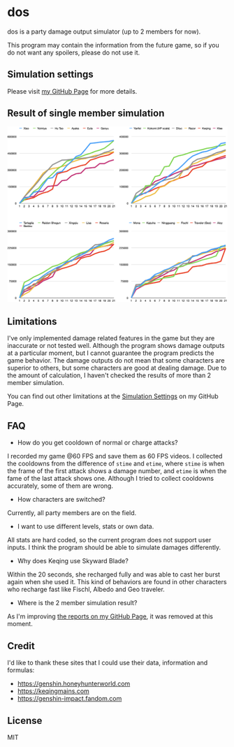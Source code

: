 # dos

dos is a party damage output simulator (up to 2 members for now).

This program may contain the information from the future game, so if you do not want any spoilers, please do not use it.

## Simulation settings

Please visit [my GitHub Page](https://ryotaok.github.io/dos/simulation_settings.html) for more details.

## Result of single member simulation

![Result of single member simulation](./images/simulation1_full_energy.png)

## Limitations

I've only implemented damage related features in the game but they are inaccurate or not tested well. Although the program shows damage outputs at a particular moment, but I cannot guarantee the program predicts the game behavior. The damage outputs do not mean that some characters are superior to others, but some characters are good at dealing damage. Due to the amount of calculation, I haven't checked the results of more than 2 member simulation.

You can find out other limitations at the [Simulation Settings](https://ryotaok.github.io/dos/simulation_settings.html) on my GitHub Page.

## FAQ

- How do you get cooldown of normal or charge attacks?

I recorded my game @60 FPS and save them as 60 FPS videos. I collected the cooldowns from the difference of `stime` and `etime`, where `stime` is when the frame of the first attack shows a damage number, and `etime` is when the fame of the last attack shows one. Although I tried to collect cooldowns accurately, some of them are wrong.

- How characters are switched?

Currently, all party members are on the field.

- I want to use different levels, stats or own data.

All stats are hard coded, so the current program does not support user inputs. I think the program should be able to simulate damages differently.

- Why does Keqing use Skyward Blade?

Within the 20 seconds, she recharged fully and was able to cast her burst again when she used it. This kind of behaviors are found in other characters who recharge fast like Fischl, Albedo and Geo traveler.

- Where is the 2 member simulation result?

As I'm improving [the reports on my GitHub Page](https://ryotaok.github.io/dos/), it was removed at this moment.

## Credit

I'd like to thank these sites that I could use their data, information and formulas:

- <https://genshin.honeyhunterworld.com>
- <https://keqingmains.com>
- <https://genshin-impact.fandom.com>

## License

MIT
